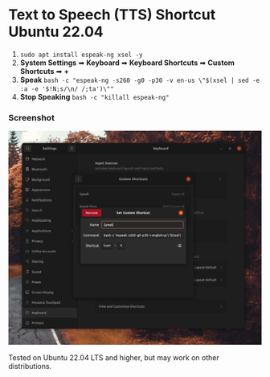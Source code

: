# Text to Speech (TTS) Shortcut Ubuntu 22.04

1. `sudo apt install espeak-ng xsel -y`
2. **System Settings** ➡ **Keyboard** ➡ **Keyboard Shortcuts** ➡ **Custom Shortcuts** ➡ **+**
3. **Speak** `bash -c "espeak-ng -s260 -g0 -p30 -v en-us \"$(xsel | sed -e :a -e '$!N;s/\n/ /;ta')\""`
4. **Stop Speaking** `bash -c "killall espeak-ng"`

### Screenshot

![screenshot](https://github.com/gnat/text-to-speech-ubuntu/blob/main/screenshot.png)

Tested on Ubuntu 22.04 LTS and higher, but may work on other distributions.
